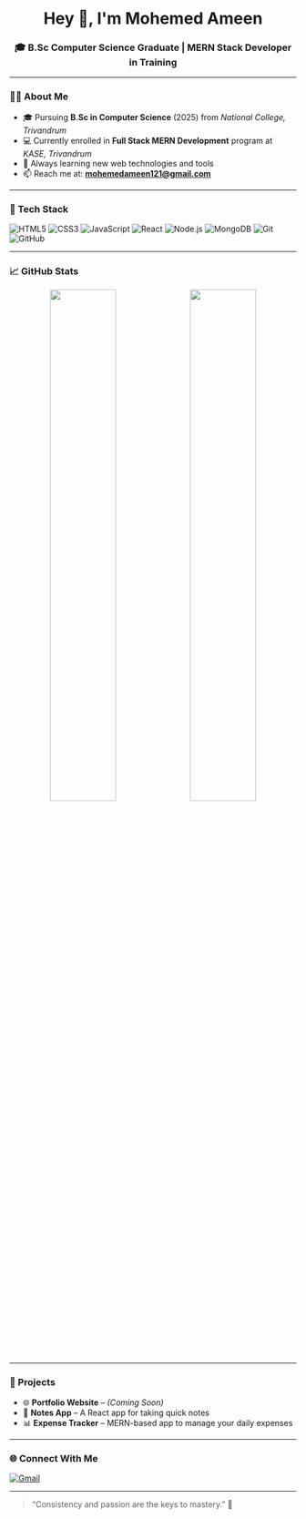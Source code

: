 <!-- GitHub Profile README for Mohemed Ameen -->

<h1 align="center">Hey 👋, I'm Mohemed Ameen</h1>
<h3 align="center">🎓 B.Sc Computer Science Graduate | MERN Stack Developer in Training</h3>

---

### 🧑‍🎓 About Me

- 🎓 Pursuing **B.Sc in Computer Science** (2025) from *National College, Trivandrum*
- 💻 Currently enrolled in **Full Stack MERN Development** program at *KASE, Trivandrum*
- 🌱 Always learning new web technologies and tools
- 📫 Reach me at: **mohemedameen121@gmail.com**

---

### 💼 Tech Stack

![HTML5](https://img.shields.io/badge/HTML5-E34F26?style=for-the-badge&logo=html5&logoColor=white)
![CSS3](https://img.shields.io/badge/CSS3-1572B6?style=for-the-badge&logo=css3&logoColor=white)
![JavaScript](https://img.shields.io/badge/JavaScript-F7DF1E?style=for-the-badge&logo=javascript&logoColor=black)
![React](https://img.shields.io/badge/React-20232A?style=for-the-badge&logo=react&logoColor=61DAFB)
![Node.js](https://img.shields.io/badge/Node.js-339933?style=for-the-badge&logo=node.js&logoColor=white)
![MongoDB](https://img.shields.io/badge/MongoDB-4EA94B?style=for-the-badge&logo=mongodb&logoColor=white)
![Git](https://img.shields.io/badge/Git-F05032?style=for-the-badge&logo=git&logoColor=white)
![GitHub](https://img.shields.io/badge/GitHub-181717?style=for-the-badge&logo=github&logoColor=white)

---

### 📈 GitHub Stats

<p align="center">
  <img src="https://github-readme-stats.vercel.app/api?username=Mohemed-Ameen&show_icons=true&theme=tokyonight" width="48%" />
  <img src="https://github-readme-streak-stats.herokuapp.com/?user=Mohemed-Ameen&theme=tokyonight" width="48%" />
</p>

---

### 🚀 Projects

- 🌐 **Portfolio Website** – *(Coming Soon)*  
- 📝 **Notes App** – A React app for taking quick notes  
- 📊 **Expense Tracker** – MERN-based app to manage your daily expenses

---

### 🌐 Connect With Me

[![Gmail](https://img.shields.io/badge/Gmail-D14836?style=for-the-badge&logo=gmail&logoColor=white)](mailto:mohemedameen121@gmail.com)

---

> “Consistency and passion are the keys to mastery.” 🔐  
